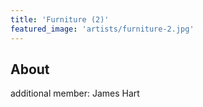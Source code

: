 ```yaml
---
title: 'Furniture (2)'
featured_image: 'artists/furniture-2.jpg'
---
```


## About

additional member: James Hart
